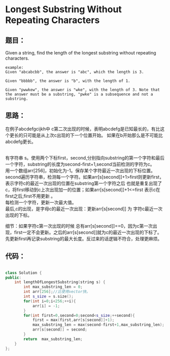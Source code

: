# Longest Substring Without Repeating Characters

## 题目：

Given a string, find the length of the longest substring without repeating characters.

```
example:
Given "abcabcbb", the answer is "abc", which the length is 3.

Given "bbbbb", the answer is "b", with the length of 1.

Given "pwwkew", the answer is "wke", with the length of 3. Note that the answer must be a substring, "pwke" is a subsequence and not a substring.

```

## 思路：

  在例子abcdefgcijkh中 c第二次出现的时候，表明abcdefg是已知最长的，有比这个更长的只可能是从上次c出现的下一个位置开始。
  如果在b开始那么是不可能比abcdefg更长。<br><br>
  
  有字符串 s。使用两个下标first，second,分别指向substring的第一个字符和最后一个字符，substring的长度为second-first+1,second当前检测的字符为c。<br>
  用一个数组arr[256]，初始化为-1。保存某个字符最近一次出现的下标位置。<br>
  second遍历字符串，检测每一个字符。如果arr[s[second]]+1>first则更新first，表示字符c的最近一次出现的位置在substring第一个字符之后
  也就是重复出现了c，将first移动到c上次出现加一的位置；如果arr[s[second]]+1<=first 表示c在first之后,first不用更新 。<br>
  每检测一个字符，更新一次最大值。<br>
  最后,c的出现，是字母c的最近一次出现：更新arr[s[second]] 为 字符c最近一次出现的下标。
  
  细节：如果字符c第一次出现的时候 总有arr[s[second]]==0，因为c第一次出现，first一定不会更新。之后的arr[s[second]]就为c的最近一次出现的下标了。
  先更新first再记录substring的最大长度。反过来的话逻辑不符合，处理更麻烦。
  
  
## 代码：

```cpp

class Solution {
public:
    int lengthOfLongestSubstring(string s) {
        int max_substring_len = 0;
        int arr[256];//比使用vector快。
        int s_size = s.size();
        for(int i=0;i<256;++i){
            arr[i] = -1;
        }
        for(int first=0,second=0;second<s_size;++second){
            first = max(first,arr[s[second]]+1);
            max_substring_len = max(second-first+1,max_substring_len);
            arr[s[second]] = second;
        }
        return  max_substring_len;
    }
};

```


  
  
  
